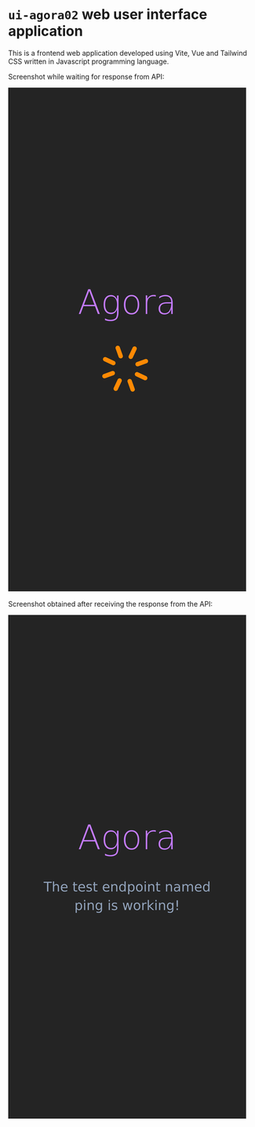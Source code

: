 # `ui-agora02` web user interface application

This is a frontend web application developed using Vite, Vue and Tailwind CSS written in Javascript programming language.

Screenshot while waiting for response from API:

![ui-agora02](./screenshots/screenshot_ui-agora02_mobile_first_loading..png)

Screenshot obtained after receiving the response from the API:

![ui-agora02](./screenshots/screenshot_ui-agora02_mobile_first_loaded.png)
